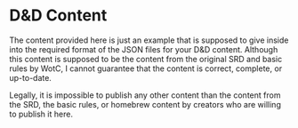 # D&D Content

The content provided here is just an example that is supposed to give inside into the required format of the JSON files for your D&D content. Although this content is supposed to be the content from the original SRD and basic rules by WotC, I cannot guarantee that the content is correct, complete, or up-to-date.

Legally, it is impossible to publish any other content than the content from the SRD, the basic rules, or homebrew content by creators who are willing to publish it here.
